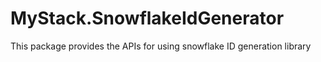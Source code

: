 # MyStack.SnowflakeIdGenerator

This package provides the APIs for using snowflake ID generation library